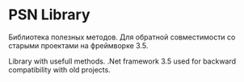 # PSN Library

Библиотека полезных методов.
Для обратной совместимости со старыми проектами на фреймворке 3.5.

Library with usefull methods.
.Net framework 3.5 used for backward compatibility with old projects.